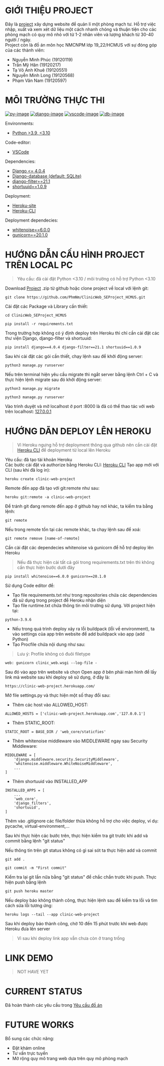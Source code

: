 # GIỚI THIỆU PROJECT

Đây là [project][pj-url] xây dựng website để quản lí một phòng mạch tư. Hỗ trợ việc nhập, xuất và xem xét dữ liệu một cách nhanh chóng và thuận tiện cho các phòng mạch có quy mô nhỏ với từ 1-2 nhân viên và lượng khách từ 30-40 người / ngày.\
Project còn là đồ án môn học NMCNPM lớp 19_22/HCMUS với sự đóng góp của các thành viên:

- Nguyễn Minh Phúc (19120119)
- Trần Mỹ Hân (19120217)
- Tạ Võ Anh Khuê (19120551)
- Nguyễn Minh Long (19120568)
- Phạm Văn Nam (19120597)
  
# MÔI TRƯỜNG THỰC THI

[![py-image]][py-url]
[![django-image]][django-url]
[![vscode-image]][vscode-url]
[![db-image]][db-url]

Environments:

- [Python >3.9, <3.10][py-url]

Code-editor:

- [VSCode][vscode-url]

Dependencies:

- [Django <= 4.0.4][django-url]
- [Django-database (default: SQLite)][db-url]
- [django-filter==21.1][dj-filter-url]
- [shortuuid==1.0.9][suuid-url]

Deployment:

- [Heroku-site][heroku-url]
- [Heroku-CLI][heroku-cli-url]

Deployment dependecies:

- [whitenoise==6.0.0][wn-url]
- [gunicorn==20.1.0][gu-url]

# HƯỚNG DẪN CẤU HÌNH PROJECT TRÊN LOCAL PC

> Yêu cầu: đã cài đặt Python <3.10 / môi trường có hỗ trợ Python <3.10

Download [Project][pj-url] .zip từ github hoặc clone project về local với lệnh git:

```git
git clone https://github.com/PhmNm/ClinicWeb_SEProject_HCMUS.git
```

Cài đặt các Package và Library cần thiết:

```terminal
cd ClinicWeb_SEProject_HCMUS

pip install -r requirements.txt
```

Trong trường hợp không có ý định deploy trên Heroku thì chỉ cần cài đặt các thư viện Django, django-filter và shortuuid:

```terrminal
pip install django==4.0.4 django-filter==21.1 shortuuid==1.0.9
```

Sau khi cài đặt các gói cần thiết, chạy lệnh sau để khởi động server:

```terminal
python3 manage.py runserver
```

Nếu trên terminal hiện yêu cầu migrate thì ngắt server bằng lệnh Ctrl + C và thực hiện lệnh migrate sau đó khởi động server:

```terminal
python3 manage.py migrate

python3 manage.py runserver
```

Vào trình duyệt và mở localhost ở port :8000 là đã có thể thao tác với web trên localhost: [127.0.0.1](http://127.0.0.1:8000/)

# HƯỚNG DÃN DEPLOY LÊN HEROKU

> Vì Heroku ngưng hỗ trợ deployment thông qua github nên cần cài đặt [Heroku CLI][heroku-cli-url] để deployment từ local lên Heroku

Yêu cầu: đã tạo tài khoản Heroku \
Các bước cài đặt và authorize bằng Heroku CLI: [Heroku CLI][heroku-cli-url]
Tạo app mới với CLI (sau khi đã log in):

```terminal
heroku create clinic-web-project
```

Remote đến app đã tạo với git:remote như sau:

```terminal
heroku git:remote -a clinic-web-project
```

Để tránh git đang remote đến app ở github hay nơi khác, ta kiểm tra bằng lệnh:

```terminal
git remote
```

Nếu trong remote tồn tại các remote khác, ta chạy lệnh sau để xoá:

```terminal
git remote remove [name-of-remote]
```

Cần cài đặt các dependecies whitenoise và gunicorn để hỗ trợ deploy lên Heroku
> Nếu đã thực hiện cài tất cả gói trong requirements.txt trên thì không cần thực hiện bước dưới đây

```terminal
pip install whitenoise==6.0.0 gunicorn==20.1.0
```

Sử dụng Code editor để:

- Tạo file requirements.txt như trong repositories chứa các dependencies đã sử dụng trong project để Heroku nhận diện
- Tạo file runtime.txt chứa thông tin môi trường sử dụng. Với project hiện tại:

```file content
python-3.9.6
```

- Nếu trong quá trình deploy xảy ra lỗi buildpack (lỗi về environment), ta vào settings của app trên website để add buildpack vào app (add Python)
- Tạo Procfile chứa nội dung như sau:

> Lưu ý: Profile không có đuôi filetype

```file content
web: gunicorn clinic_web.wsgi --log-file -
```

Sau đó vào app trên website và chọn Open app ở bên phải màn hình để lấy link mà website sau khi deploy sẽ sử dụng, ở đây là:

```webste
https://clinic-web-project.herokuapp.com/
```

Mở file settings.py và thực hiện một số thay đổi sau:

- Thêm các host vào ALLOWED_HOST:

```file content
ALLOWED_HOSTS = ['clinic-web-project.herokuapp.com','127.0.0.1']
```

- Thêm STATIC_ROOT:

```file content
STATIC_ROOT = BASE_DIR / 'web_core/staticfies'
```

- Thêm whitenoise middleware vào MIDDLEWARE ngay sau Security Middleware:

```file content
MIDDLEWARE = [
    'django.middleware.security.SecurityMiddleware',
    'whitenoise.middleware.WhiteNoiseMiddleware',
    ...
]
```

- Thêm shortuuid vào INSTALLED_APP

```file content
INSTALLED_APPS = [
    ...
    'web_core',
    'django_filters',
    'shortuuid',
]
```

Thêm vào .gitignore các file/folder thừa không hỗ trợ cho việc deploy, ví dụ: pycache, virtual-environment,...

Sau khi thực hiện các bước trên, thực hiện kiểm tra git trước khi add và commit bằng lệnh "git status"

Nếu thông tin trên git status không có gì sai sót ta thực hiện add và commit

```terrminal
git add .

git commit -m "First commit"
```

Kiểm tra lại git lần nữa bằng "git status" để chắc chắn trước khi push. Thực hiện push bằng lệnh

```terrminal
git push heroku master
```

Nếu deploy báo không thành công, thực hiện lệnh sau để kiểm tra lỗi và tìm cách sửa lỗi tương ứng:

```terminal
heroku logs --tail --app clinic-web-project
```

Sau khi deploy báo thành công, chờ 10 đến 15 phút trước khi web được Heroku đưa lên server
> Vì sau khi deploy link app vẫn chưa còn ở trang trống

# LINK DEMO

> NOT HAVE YET

# CURRENT STATUS

Đã hoàn thành các yêu cầu trong [Yêu cầu đồ án][ycda-url]

# FUTURE WORKS

Bổ sung các chức năng:

- Đặt khám online
- Tư vấn trực tuyến
- Mở rộng quy mô trang web dựa trên quy mô phòng mạch

[py-image]: https://img.shields.io/badge/Python-%3E3.9%2C%20%3C3.10-green
[py-url]: https://www.python.org/downloads/release/python-396/
[django-image]: https://img.shields.io/badge/Django-4.0.4-green
[django-url]: https://docs.djangoproject.com/en/4.0/
[dj-filter-url]: https://django-filter.readthedocs.io/en/stable/index.html
[suuid-url]: https://github.com/skorokithakis/shortuuid
[Vscode-image]: https://img.shields.io/badge/vscode-x64-green
[vscode-url]: https://code.visualstudio.com/
[db-image]: https://img.shields.io/badge/Django--database-SQLite-green
[db-url]: https://docs.djangoproject.com/en/4.0/intro/tutorial02/#:~:text=By%20default%2C%20the%20configuration%20uses,else%20to%20support%20your%20database.
[heroku-url]: https://heroku.com/
[heroku-cli-url]: https://devcenter.heroku.com/articles/heroku-cli
[wn-url]: http://whitenoise.evans.io/en/stable/
[gu-url]: https://gunicorn.org/
[pj-url]: https://github.com/PhmNm/ClinicWeb_SEProject_HCMUS
[ycda-url]: https://drive.google.com/file/d/1QRFuxP6xEDBku2tr9FxRY4xV9YSZ012J/view
